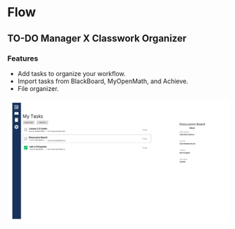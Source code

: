 # Flow

## TO-DO Manager X Classwork Organizer

### Features
- Add tasks to organize your workflow.
- Import tasks from BlackBoard, MyOpenMath, and Achieve.
- File organizer.

![An Image showcasing flows UI](Flow.png)